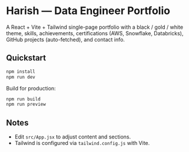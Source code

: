 # Harish — Data Engineer Portfolio

A React + Vite + Tailwind single-page portfolio with a black / gold / white theme, skills, achievements, certifications (AWS, Snowflake, Databricks), GitHub projects (auto-fetched), and contact info.

## Quickstart

```bash
npm install
npm run dev
```

Build for production:

```bash
npm run build
npm run preview
```

## Notes

- Edit `src/App.jsx` to adjust content and sections.
- Tailwind is configured via `tailwind.config.js` with Vite.
